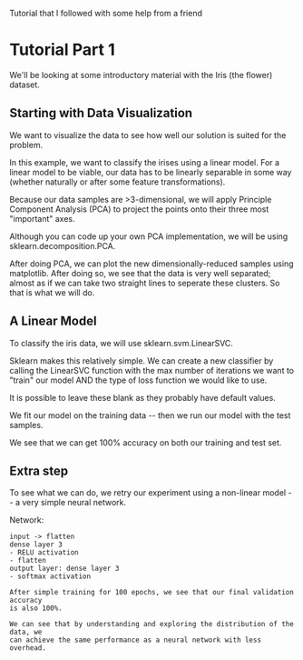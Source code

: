 Tutorial that I followed with some help from a friend

# Tutorial Part 1
We'll be looking at some introductory material with the Iris (the flower)
dataset.

## Starting with Data Visualization
We want to visualize the data to see how well our solution is suited for the
problem.

In this example, we want to classify the irises using a linear model. For
a linear model to be viable, our data has to be linearly separable in
some way (whether naturally or after some feature transformations).

Because our data samples are >3-dimensional, we will apply Principle
Component Analysis (PCA) to project the points onto their three most
"important" axes. 

Although you can code up your own PCA implementation, we will be using
sklearn.decomposition.PCA.

After doing PCA, we can plot the new dimensionally-reduced samples using
matplotlib. After doing so, we see that the data is very well separated; almost
as if we can take two straight lines to seperate these clusters. So that is what
we will do.

## A Linear Model
To classify the iris data, we will use sklearn.svm.LinearSVC.

Sklearn makes this relatively simple. We can create a new classifier
by calling the LinearSVC function with the max number of iterations we 
want to "train" our model AND the type of loss function we would like to use.

It is possible to leave these blank as they probably have default values.

We fit our model on the training data -- then we run our model with the test 
samples.

We see that we can get 100% accuracy on both our training and test set. 

## Extra step
To see what we can do, we retry our experiment using a non-linear model -- 
a very simple neural network. 

Network:
```
input -> flatten
dense layer 3
- RELU activation
- flatten
output layer: dense layer 3
- softmax activation

After simple training for 100 epochs, we see that our final validation accuracy
is also 100%.

We can see that by understanding and exploring the distribution of the data, we
can achieve the same performance as a neural network with less overhead.
